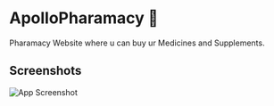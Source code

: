 
# ApolloPharamacy 🚀


Pharamacy Website where u can buy ur Medicines and Supplements.


## Screenshots

![App Screenshot](https://github.com/SivaKumarCodes/ApolloPharmacy/blob/master/src/test/output_large.gif)

